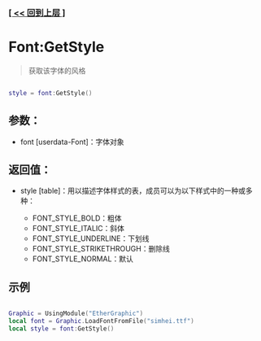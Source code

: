 ### [[ << 回到上层 ]](README.md)

# Font:GetStyle

> 获取该字体的风格

```lua

style = font:GetStyle()

```

## 参数：

+ font [userdata-Font]：字体对象

## 返回值：

+ style [table]：用以描述字体样式的表，成员可以为以下样式中的一种或多种：

    + FONT_STYLE_BOLD：粗体
    + FONT_STYLE_ITALIC：斜体
    + FONT_STYLE_UNDERLINE：下划线
    + FONT_STYLE_STRIKETHROUGH：删除线
    + FONT_STYLE_NORMAL：默认

## 示例

```lua

Graphic = UsingModule("EtherGraphic")
local font = Graphic.LoadFontFromFile("simhei.ttf")
local style = font:GetStyle()

```